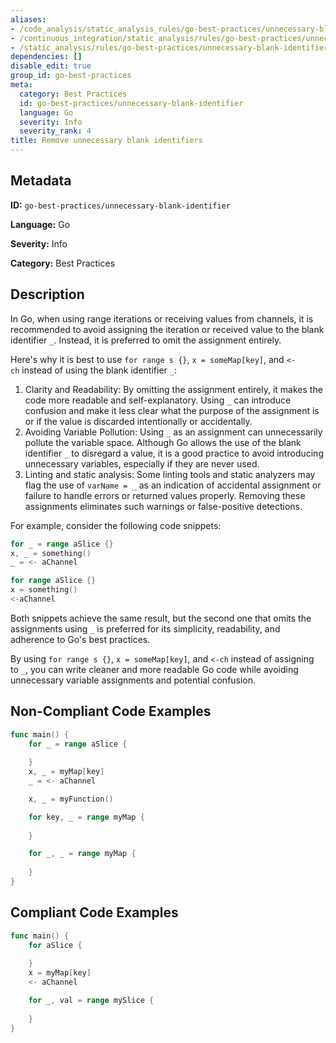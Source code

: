 ```yaml
---
aliases:
- /code_analysis/static_analysis_rules/go-best-practices/unnecessary-blank-identifier
- /continuous_integration/static_analysis/rules/go-best-practices/unnecessary-blank-identifier
- /static_analysis/rules/go-best-practices/unnecessary-blank-identifier
dependencies: []
disable_edit: true
group_id: go-best-practices
meta:
  category: Best Practices
  id: go-best-practices/unnecessary-blank-identifier
  language: Go
  severity: Info
  severity_rank: 4
title: Remove unnecessary blank identifiers
---
```

<!--  SOURCED FROM https://github.com/DataDog/datadog-static-analyzer-rule-docs -->


## Metadata
**ID:** `go-best-practices/unnecessary-blank-identifier`

**Language:** Go

**Severity:** Info

**Category:** Best Practices

## Description
In Go, when using range iterations or receiving values from channels, it is recommended to avoid assigning the iteration or received value to the blank identifier `_`. Instead, it is preferred to omit the assignment entirely.

Here's why it is best to use `for range s {}`, `x = someMap[key]`, and `<-ch` instead of using the blank identifier `_`:

1.  Clarity and Readability: By omitting the assignment entirely, it makes the code more readable and self-explanatory. Using `_` can introduce confusion and make it less clear what the purpose of the assignment is or if the value is discarded intentionally or accidentally.
2.  Avoiding Variable Pollution: Using `_` as an assignment can unnecessarily pollute the variable space. Although Go allows the use of the blank identifier `_` to disregard a value, it is a good practice to avoid introducing unnecessary variables, especially if they are never used.
3.  Linting and static analysis: Some linting tools and static analyzers may flag the use of `varName = _` as an indication of accidental assignment or failure to handle errors or returned values properly. Removing these assignments eliminates such warnings or false-positive detections.

For example, consider the following code snippets:

```go
for _ = range aSlice {}
x, _ = something()
_ = <- aChannel
```

```go
for range aSlice {}
x = something()
<-aChannel
```

Both snippets achieve the same result, but the second one that omits the assignments using `_` is preferred for its simplicity, readability, and adherence to Go's best practices.

By using `for range s {}`, `x = someMap[key]`, and `<-ch` instead of assigning to `_`, you can write cleaner and more readable Go code while avoiding unnecessary variable assignments and potential confusion.


## Non-Compliant Code Examples
```go
func main() {
    for _ = range aSlice {
        
    }
    x, _ = myMap[key]
    _ = <- aChannel

    x, _ = myFunction()

    for key, _ = range myMap {
        
    }

    for _, _ = range myMap {
        
    }
}
```

## Compliant Code Examples
```go
func main() {
    for aSlice {
        
    }
    x = myMap[key]
    <- aChannel

    for _, val = range mySlice {
        
    }
}
```
